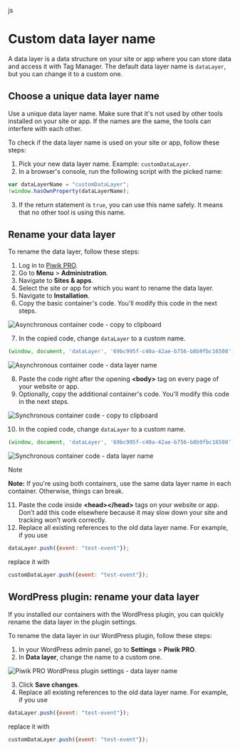 <div class="default-domain">

js

</div>

# Custom data layer name

A data layer is a data structure on your site or app where you can store
data and access it with Tag Manager. The default data layer name is
`dataLayer`, but you can change it to a custom one.

## Choose a unique data layer name

Use a unique data layer name. Make sure that it's not used by other
tools installed on your site or app. If the names are the same, the
tools can interfere with each other.

To check if the data layer name is used on your site or app, follow
these steps:

1.  Pick your new data layer name. Example: `customDataLayer`.
2.  In a browser's console, run the following script with the picked
    name:

<!-- end list -->

``` JavaScript
var dataLayerName = "customDataLayer";
!window.hasOwnProperty(dataLayerName);
```

3.  If the return statement is `true`, you can use this name safely. It
    means that no other tool is using this name.

## Rename your data layer

To rename the data layer, follow these steps:

1.  Log in to [Piwik PRO](https://piwik.pro/login).
2.  Go to **Menu** \> **Administration**.
3.  Navigate to **Sites & apps**.
4.  Select the site or app for which you want to rename the data layer.
5.  Navigate to **Installation**.
6.  Copy the basic container's code. You'll modify this code in the next
    steps.

![Asynchronous container code - copy to
clipboard](/static/_static/images/data_layer_name/install_manually_basic_container.png)

7.  In the copied code, change `dataLayer` to a custom name.

<!-- end list -->

``` JavaScript
(window, document, 'dataLayer', '69bc995f-c40a-42ae-b756-b8b9fbc16508');
```

![Asynchronous container code - data layer
name](/static/_static/images/data_layer_name/data_layer_name.png)

8.  Paste the code right after the opening **\<body\>** tag on every
    page of your website or app.
9.  Optionally, copy the additional container's code. You'll modify this
    code in the next steps.

![Synchronous container code - copy to
clipboard](/static/_static/images/data_layer_name/install_manually_additional_container.png)

10. In the copied code, change `dataLayer` to a custom name.

<!-- end list -->

``` JavaScript
(window, document, 'dataLayer', '69bc995f-c40a-42ae-b756-b8b9fbc16508');
```

![Synchronous container code - data layer
name](/static/_static/images/data_layer_name/data_layer_name_additional_container.png)

<div class="note">

<div class="title">

Note

</div>

**Note:** If you're using both containers, use the same data layer name
in each container. Otherwise, things can break.

</div>

11. Paste the code inside **\<head\>\</head\>** tags on your website or
    app. Don’t add this code elsewhere because it may slow down your
    site and tracking won’t work correctly.
12. Replace all existing references to the old data layer name. For
    example, if you use

<!-- end list -->

``` JavaScript
dataLayer.push({event: "test-event"});
```

replace it with

``` JavaScript
customDataLayer.push({event: "test-event"});
```

## WordPress plugin: rename your data layer

If you installed our containers with the WordPress plugin, you can
quickly rename the data layer in the plugin settings.

To rename the data layer in our WordPress plugin, follow these steps:

1.  In your WordPress admin panel, go to **Settings** \> **Piwik PRO**.
2.  In **Data layer**, change the name to a custom one.

![Piwik PRO WordPress plugin settings - data layer
name](/static/_static/images/data_layer_name/data_layer_wp_plugin.png)

3.  Click **Save changes**.
4.  Replace all existing references to the old data layer name. For
    example, if you use

<!-- end list -->

``` JavaScript
dataLayer.push({event: "test-event"});
```

replace it with

``` JavaScript
customDataLayer.push({event: "test-event"});
```
